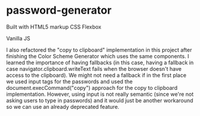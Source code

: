 # password-generator
Built with
 HTML5 markup
CSS Flexbox

Vanilla JS 


I also refactored the "copy to clipboard" implementation in this project after finishing the Color Scheme Generator which uses the same components.  I learned the importance of having fallbacks (in this case, having a fallback in case navigator.clipboard.writeText fails when the browser doesn't have access to the clipboard).
 We might not need a fallback if in the first place we used input tags for the passwords and used the document.execCommand("copy") approach for the copy to clipboard implementation. However, using input is not really semantic (since we're not asking users to type in passwords) and it would just be another workaround so we can use an already deprecated feature.
